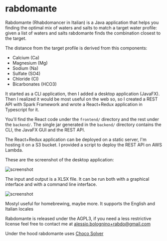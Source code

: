 # rabdomante

Rabdomante (Rhabdomancer in Italian) is a Java application that helps you finding the optimal mix of waters and salts to match a target water profile: 
given a list of waters and salts rabdomante finds the combination closest to the target.

The distance from the target profile is derived from this components:

* Calcium (Ca)
* Magnesium (Mg)
* Sodium (Na)
* Sulfate (SO4)
* Chloride (Cl)
* Bicarbonates (HCO3)

It started as a CLI application, then I added a desktop application (JavaFX).
Then I realized it would be most useful on the web so, so I created a REST API 
with Spark Framework and wrote a React+Redux application in Typescript for it.

You'll find the React code under the `frontend/` directory and the rest under the `backend/`.
The single jar generated in the `backend/` directory contains the CLI, the JavaFX GUI and the REST API.

The React+Redux application can be deployed on a static server, I'm hosting it on a S3 bucket.
I provided a script to deploy the REST API on AWS Lambda.

These are the screenshot of the desktop application:

![screenshot](https://raw.githubusercontent.com/molok/rabdomante/master/backend/misc/screenshot_windows_1.2.png)

The input and output is a XLSX file. It can be run both with a graphical interface and with a command line interface.

![screenshot](https://raw.githubusercontent.com/molok/rabdomante/master/backend/misc/screenshot_cli_1.2.png)

Mostyl useful for homebrewing, maybe more. It supports the English and Italian locales

Rabdomante is released under the AGPL3, if you need a less restrictive license feel free to contact me at [alessio.bolognino+rabdo@gmail.com](mailto:alessio.bolognino+rabdo@gmail.com)

Under the hood rabdomante uses [Choco Solver](https://github.com/chocoteam/choco-solver)
